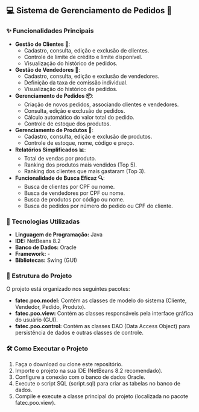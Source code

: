 ## 💻 Sistema de Gerenciamento de Pedidos 🍕

### ✨ Funcionalidades Principais

* **Gestão de Clientes 👥**:
    * Cadastro, consulta, edição e exclusão de clientes.
    * Controle de limite de crédito e limite disponível.
    * Visualização do histórico de pedidos.
* **Gestão de Vendedores 👔**:
    * Cadastro, consulta, edição e exclusão de vendedores.
    * Definição da taxa de comissão individual.
    * Visualização do histórico de pedidos.
* **Gerenciamento de Pedidos 📦**:
    * Criação de novos pedidos, associando clientes e vendedores.
    * Consulta, edição e exclusão de pedidos.
    * Cálculo automático do valor total do pedido.
    * Controle de estoque dos produtos.
* **Gerenciamento de Produtos 🍕**:
    * Cadastro, consulta, edição e exclusão de produtos.
    * Controle de estoque, nome, código e preço.
* **Relatórios Simplificados 📊**:
    * Total de vendas por produto.
    * Ranking dos produtos mais vendidos (Top 5).
    * Ranking dos clientes que mais gastaram (Top 3).
* **Funcionalidade de Busca Eficaz 🔍**:
    * Busca de clientes por CPF ou nome.
    * Busca de vendedores por CPF ou nome.
    * Busca de produtos por código ou nome.
    * Busca de pedidos por número do pedido ou CPF do cliente.

### 🚀 Tecnologias Utilizadas

* **Linguagem de Programação:** Java
* **IDE:** NetBeans 8.2
* **Banco de Dados:** Oracle
* **Framework:** -
* **Bibliotecas:**  Swing (GUI)

### 📂 Estrutura do Projeto

O projeto está organizado nos seguintes pacotes:

* **fatec.poo.model:** Contém as classes de modelo do sistema (Cliente, Vendedor, Pedido, Produto).
* **fatec.poo.view:** Contém as classes responsáveis pela interface gráfica do usuário (GUI).
* **fatec.poo.control:** Contém as classes DAO (Data Access Object) para persistência de dados e outras classes de controle.

### 🛠️ Como Executar o Projeto

1. Faça o download ou clone este repositório.
2. Importe o projeto na sua IDE (NetBeans 8.2 recomendado).
3. Configure a conexão com o banco de dados Oracle.
4. Execute o script SQL (script.sql) para criar as tabelas no banco de dados.
5. Compile e execute a classe principal do projeto (localizada no pacote fatec.poo.view).
